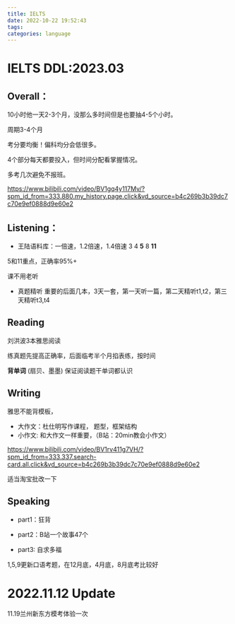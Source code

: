 ```yaml
---
title: IELTS
date: 2022-10-22 19:52:43
tags:
categories: language
---
```

# IELTS DDL:2023.03

## Overall：
10小时他一天2-3个月，没那么多时间但是也要抽4-5个小时。

周期3-4个月

考分要均衡！偏科均分会低很多。

4个部分每天都要投入，但时间分配看掌握情况。

多考几次避免不报班。

https://www.bilibili.com/video/BV1gq4y117Mv/?spm_id_from=333.880.my_history.page.click&vd_source=b4c269b3b39dc7c70e9ef0888d9e60e2
## Listening：
* 王陆语料库：一倍速，1.2倍速，1.4倍速
3
4
**5**
8
**11**

5和11重点，正确率95%+

课不用老听

* 真题精听
重要的后面几本，3天一套，第一天听一篇，第二天精听t1,t2，第三天精听t3,t4

## Reading
刘洪波3本雅思阅读

练真题先提高正确率，后面临考半个月掐表练，按时间

**背单词**
(扇贝、墨墨)
保证阅读题干单词都认识

## Writing
雅思不能背模板，
* 大作文：杜仕明写作课程，
题型，框架结构
* 小作文: 和大作文一样重要，（B站：20min教会小作文）

https://www.bilibili.com/video/BV1rv411g7VH/?spm_id_from=333.337.search-card.all.click&vd_source=b4c269b3b39dc7c70e9ef0888d9e60e2

适当淘宝批改一下

## Speaking
* part1：狂背

* part2：B站一个故事47个

* part3: 自求多福

1,5,9更新口语考题，在12月底，4月底，8月底考比较好


# 2022.11.12 Update
11.19兰州新东方模考体验一次
